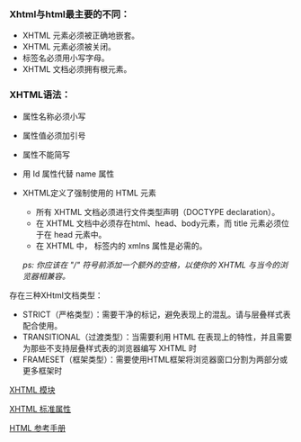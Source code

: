 ### Xhtml与html最主要的不同：

- XHTML 元素必须被正确地嵌套。
- XHTML 元素必须被关闭。
- 标签名必须用小写字母。
- XHTML 文档必须拥有根元素。

### XHTML语法：

- 属性名称必须小写

- 属性值必须加引号

- 属性不能简写

- 用 Id 属性代替 name 属性

- XHTML定义了强制使用的 HTML 元素

  - 所有 XHTML 文档必须进行文件类型声明（DOCTYPE declaration）。
  - 在 XHTML 文档中必须存在html、head、body元素，而 title 元素必须位于在 head 元素中。
  - 在 XHTML 中，<html> 标签内的 xmlns 属性是必需的。

  *ps: 你应该在 "/" 符号前添加一个额外的空格，以使你的 XHTML 与当今的浏览器相兼容。*

存在三种XHtml文档类型：

- STRICT（严格类型）：需要干净的标记，避免表现上的混乱。请与层叠样式表配合使用。
- TRANSITIONAL（过渡类型）：当需要利用 HTML 在表现上的特性，并且需要为那些不支持层叠样式表的浏览器编写 XHTML 时
- FRAMESET（框架类型）：需要使用HTML框架将浏览器窗口分割为两部分或更多框架时

[XHTML 模块](http://www.w3school.com.cn/xhtml/xhtml_modules.asp)

[XHTML 标准属性](http://www.w3school.com.cn/xhtml/xhtml_standardattributes.asp)

[HTML 参考手册](http://www.w3school.com.cn/tags/index.asp)